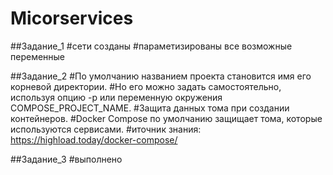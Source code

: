 # Micorservices

##Задание_1
#сети созданы
#параметизированы все возможные переменные

##Задание_2
#По умолчанию названием проекта становится имя его корневой директории. 
#Но его можно задать самостоятельно, используя опцию -p или переменную окружения COMPOSE_PROJECT_NAME. 
#Защита данных тома при создании контейнеров. 
#Docker Compose по умолчанию защищает тома, которые используются сервисами.
#иточник знания: https://highload.today/docker-compose/

##Задание_3
#выполнено



